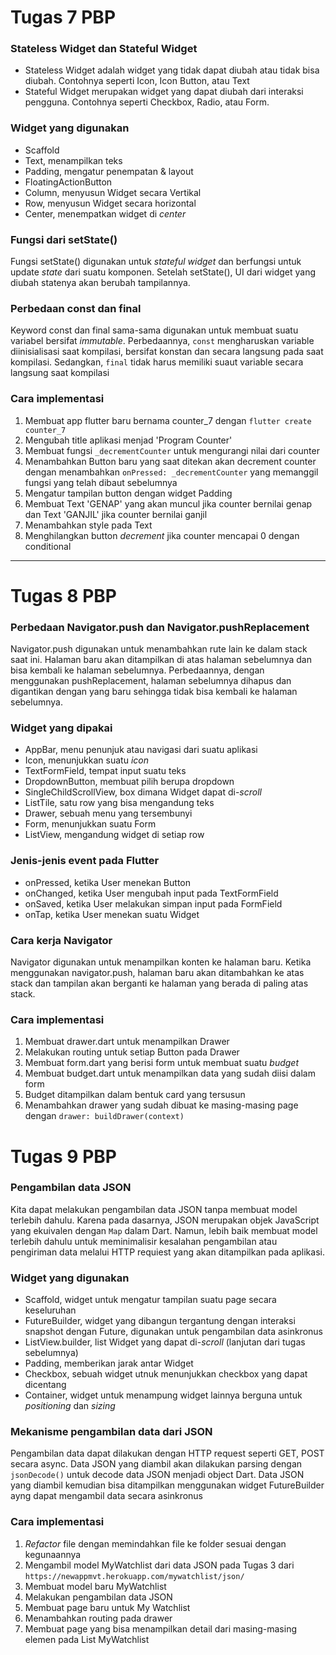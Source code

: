 # Tugas 7 PBP

### Stateless Widget dan Stateful Widget 
- Stateless Widget adalah widget yang tidak dapat diubah atau tidak bisa diubah. Contohnya seperti Icon, Icon Button, atau Text
- Stateful Widget merupakan widget yang dapat diubah dari interaksi pengguna. Contohnya seperti Checkbox, Radio, atau Form.

### Widget yang digunakan
- Scaffold
- Text, menampilkan teks
- Padding, mengatur penempatan & layout
- FloatingActionButton
- Column, menyusun Widget secara Vertikal
- Row, menyusun Widget secara horizontal
- Center, menempatkan widget di _center_

### Fungsi dari setState()
Fungsi setState() digunakan untuk _stateful widget_ dan berfungsi untuk update _state_ dari suatu komponen. Setelah setState(), UI dari widget yang diubah statenya akan berubah tampilannya.

### Perbedaan const dan final
Keyword const dan final sama-sama digunakan untuk membuat suatu variabel bersifat _immutable_. Perbedaannya, `const` mengharuskan variable diinisialisasi saat kompilasi, bersifat konstan dan secara langsung pada saat kompilasi. Sedangkan, `final` tidak harus memiliki suaut variable secara langsung saat kompilasi

### Cara implementasi
 1. Membuat app flutter baru bernama counter_7 dengan `flutter create counter_7`
 2. Mengubah title aplikasi menjad 'Program Counter'
 3. Membuat fungsi `_decrementCounter` untuk mengurangi nilai dari counter
 4. Menambahkan Button baru yang saat ditekan akan decrement counter dengan menambahkan `onPressed: _decrementCounter` yang memanggil fungsi yang telah dibaut sebelumnya
 5. Mengatur tampilan button dengan widget Padding
 6. Membuat Text 'GENAP' yang akan muncul jika counter bernilai genap dan Text 'GANJIL' jika counter bernilai ganjil
 7. Menambahkan style pada Text
 8. Menghilangkan button _decrement_ jika counter mencapai 0 dengan conditional

---

# Tugas 8 PBP
### Perbedaan Navigator.push dan Navigator.pushReplacement
Navigator.push digunakan untuk menambahkan rute lain ke dalam stack saat ini. Halaman baru akan ditampilkan di atas halaman sebelumnya dan bisa kembali ke halaman sebelumnya. Perbedaannya, dengan menggunakan pushReplacement, halaman sebelumnya dihapus dan digantikan dengan yang baru sehingga tidak bisa kembali ke halaman sebelumnya.

### Widget yang dipakai
- AppBar, menu penunjuk atau navigasi dari suatu aplikasi
- Icon, menunjukkan suatu _icon_
- TextFormField, tempat input suatu teks
- DropdownButton, membuat pilih berupa dropdown
- SingleChildScrollView, box dimana Widget dapat di-_scroll_
- ListTile, satu row yang bisa mengandung teks
- Drawer, sebuah menu yang tersembunyi
- Form, menunjukkan suatu Form
- ListView, mengandung widget di setiap row

### Jenis-jenis event pada Flutter
- onPressed, ketika User menekan Button
- onChanged, ketika User mengubah input pada TextFormField
- onSaved, ketika User melakukan simpan input pada FormField
- onTap, ketika User menekan suatu Widget

### Cara kerja Navigator 
Navigator digunakan untuk menampilkan konten ke halaman baru. Ketika menggunakan navigator.push, halaman baru akan ditambahkan ke atas stack dan tampilan akan berganti ke halaman yang berada di paling atas stack.

### Cara implementasi
1. Membuat drawer.dart untuk menampilkan Drawer
2. Melakukan routing untuk setiap Button pada Drawer
3. Membuat form.dart yang berisi form untuk membuat suatu _budget_
4. Membuat budget.dart untuk menampilkan data yang sudah diisi dalam form
5. Budget ditampilkan dalam bentuk card yang tersusun
6. Menambahkan drawer yang sudah dibuat ke masing-masing page dengan `drawer: buildDrawer(context)`

# Tugas 9 PBP
### Pengambilan data JSON
Kita dapat melakukan pengambilan data JSON tanpa membuat model terlebih dahulu. Karena pada dasarnya, JSON merupakan objek JavaScript yang ekuivalen dengan `Map` dalam Dart. Namun,  lebih baik membuat model terlebih dahulu untuk meminimalisir kesalahan pengambilan atau pengiriman data melalui HTTP requiest yang akan ditampilkan pada aplikasi.

### Widget yang digunakan 
- Scaffold, widget untuk mengatur tampilan suatu page secara keseluruhan
- FutureBuilder, widget yang dibangun tergantung dengan interaksi snapshot dengan Future, digunakan untuk pengambilan data asinkronus
- ListView.builder, list Widget yang dapat di-_scroll_
(lanjutan dari tugas sebelumnya)
- Padding, memberikan jarak antar Widget
- Checkbox, sebuah widget utnuk menunjukkan checkbox yang dapat dicentang
- Container, widget untuk menampung widget lainnya berguna untuk _positioning_ dan _sizing_

### Mekanisme pengambilan data dari JSON
Pengambilan data dapat dilakukan dengan HTTP request seperti GET, POST secara async. Data JSON yang diambil akan dilakukan parsing dengan `jsonDecode()` untuk decode data JSON menjadi object Dart. Data JSON yang diambil kemudian bisa ditampilkan menggunakan widget FutureBuilder ayng dapat mengambil data secara asinkronus

### Cara implementasi
1. _Refactor_ file dengan memindahkan file ke folder sesuai dengan kegunaannya
2. Mengambil model MyWatchlist dari data JSON pada Tugas 3 dari `https://newappmvt.herokuapp.com/mywatchlist/json/`
3. Membuat model baru MyWatchlist
4. Melakukan pengambilan data JSON
5. Membuat page baru untuk My Watchlist 
6. Menambahkan routing pada drawer
7. Membuat page yang bisa menampilkan detail dari masing-masing elemen pada List MyWatchlist